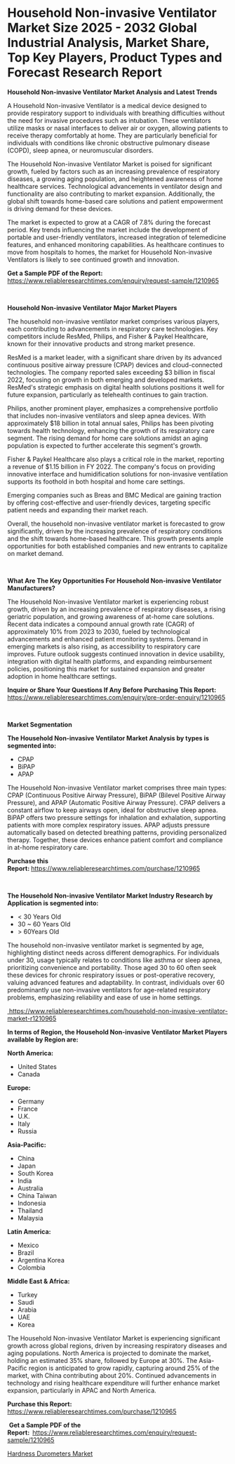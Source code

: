 <p><h1>Household Non-invasive Ventilator Market Size 2025 - 2032 Global Industrial Analysis, Market Share, Top Key Players, Product Types and Forecast Research Report</h1></p><p><strong>Household Non-invasive Ventilator Market Analysis and Latest Trends</strong></p>
<p><p>A Household Non-invasive Ventilator is a medical device designed to provide respiratory support to individuals with breathing difficulties without the need for invasive procedures such as intubation. These ventilators utilize masks or nasal interfaces to deliver air or oxygen, allowing patients to receive therapy comfortably at home. They are particularly beneficial for individuals with conditions like chronic obstructive pulmonary disease (COPD), sleep apnea, or neuromuscular disorders.</p><p>The Household Non-invasive Ventilator Market is poised for significant growth, fueled by factors such as an increasing prevalence of respiratory diseases, a growing aging population, and heightened awareness of home healthcare services. Technological advancements in ventilator design and functionality are also contributing to market expansion. Additionally, the global shift towards home-based care solutions and patient empowerment is driving demand for these devices.</p><p>The market is expected to grow at a CAGR of 7.8% during the forecast period. Key trends influencing the market include the development of portable and user-friendly ventilators, increased integration of telemedicine features, and enhanced monitoring capabilities. As healthcare continues to move from hospitals to homes, the market for Household Non-invasive Ventilators is likely to see continued growth and innovation.</p></p>
<p><strong>Get a Sample PDF of the Report:&nbsp;</strong> <a href="https://www.reliableresearchtimes.com/enquiry/request-sample/1210965?utm_campaign=3261&utm_medium=2&utm_source=Github&utm_content=ia&utm_term=24032025&utm_id=household-non-invasive-ventilator">https://www.reliableresearchtimes.com/enquiry/request-sample/1210965</a></p>
<p>&nbsp;</p>
<p><strong>Household Non-invasive Ventilator Major Market Players</strong></p>
<p><p>The household non-invasive ventilator market comprises various players, each contributing to advancements in respiratory care technologies. Key competitors include ResMed, Philips, and Fisher & Paykel Healthcare, known for their innovative products and strong market presence.</p><p>ResMed is a market leader, with a significant share driven by its advanced continuous positive airway pressure (CPAP) devices and cloud-connected technologies. The company reported sales exceeding $3 billion in fiscal 2022, focusing on growth in both emerging and developed markets. ResMed's strategic emphasis on digital health solutions positions it well for future expansion, particularly as telehealth continues to gain traction.</p><p>Philips, another prominent player, emphasizes a comprehensive portfolio that includes non-invasive ventilators and sleep apnea devices. With approximately $18 billion in total annual sales, Philips has been pivoting towards health technology, enhancing the growth of its respiratory care segment. The rising demand for home care solutions amidst an aging population is expected to further accelerate this segment's growth.</p><p>Fisher & Paykel Healthcare also plays a critical role in the market, reporting a revenue of $1.15 billion in FY 2022. The company's focus on providing innovative interface and humidification solutions for non-invasive ventilation supports its foothold in both hospital and home care settings. </p><p>Emerging companies such as Breas and BMC Medical are gaining traction by offering cost-effective and user-friendly devices, targeting specific patient needs and expanding their market reach. </p><p>Overall, the household non-invasive ventilator market is forecasted to grow significantly, driven by the increasing prevalence of respiratory conditions and the shift towards home-based healthcare. This growth presents ample opportunities for both established companies and new entrants to capitalize on market demand.</p></p>
<p>&nbsp;</p>
<p><strong>What Are The Key Opportunities For Household Non-invasive Ventilator Manufacturers?</strong></p>
<p><p>The Household Non-invasive Ventilator market is experiencing robust growth, driven by an increasing prevalence of respiratory diseases, a rising geriatric population, and growing awareness of at-home care solutions. Recent data indicates a compound annual growth rate (CAGR) of approximately 10% from 2023 to 2030, fueled by technological advancements and enhanced patient monitoring systems. Demand in emerging markets is also rising, as accessibility to respiratory care improves. Future outlook suggests continued innovation in device usability, integration with digital health platforms, and expanding reimbursement policies, positioning this market for sustained expansion and greater adoption in home healthcare settings.</p></p>
<p><strong>Inquire or Share Your Questions If Any Before Purchasing This Report:</strong> <a href="https://www.reliableresearchtimes.com/enquiry/pre-order-enquiry/1210965?utm_campaign=3261&utm_medium=2&utm_source=Github&utm_content=ia&utm_term=24032025&utm_id=household-non-invasive-ventilator">https://www.reliableresearchtimes.com/enquiry/pre-order-enquiry/1210965</a></p>
<p>&nbsp;</p>
<p><strong>Market Segmentation</strong></p>
<p><strong>The Household Non-invasive Ventilator Market Analysis by types is segmented into:</strong></p>
<p><ul><li>CPAP</li><li>BiPAP</li><li>APAP</li></ul></p>
<p><p>The Household Non-invasive Ventilator market comprises three main types: CPAP (Continuous Positive Airway Pressure), BiPAP (Bilevel Positive Airway Pressure), and APAP (Automatic Positive Airway Pressure). CPAP delivers a constant airflow to keep airways open, ideal for obstructive sleep apnea. BiPAP offers two pressure settings for inhalation and exhalation, supporting patients with more complex respiratory issues. APAP adjusts pressure automatically based on detected breathing patterns, providing personalized therapy. Together, these devices enhance patient comfort and compliance in at-home respiratory care.</p></p>
<p><strong>Purchase this Report:&nbsp;</strong><a href="https://www.reliableresearchtimes.com/purchase/1210965?utm_campaign=3261&utm_medium=2&utm_source=Github&utm_content=ia&utm_term=24032025&utm_id=household-non-invasive-ventilator">https://www.reliableresearchtimes.com/purchase/1210965</a></p>
<p>&nbsp;</p>
<p><strong>The Household Non-invasive Ventilator Market Industry Research by Application is segmented into:</strong></p>
<p><ul><li>< 30 Years Old</li><li>30 ~ 60 Years Old</li><li>> 60Years Old</li></ul></p>
<p><p>The household non-invasive ventilator market is segmented by age, highlighting distinct needs across different demographics. For individuals under 30, usage typically relates to conditions like asthma or sleep apnea, prioritizing convenience and portability. Those aged 30 to 60 often seek these devices for chronic respiratory issues or post-operative recovery, valuing advanced features and adaptability. In contrast, individuals over 60 predominantly use non-invasive ventilators for age-related respiratory problems, emphasizing reliability and ease of use in home settings.</p></p>
<p><a href="https://www.reliableresearchtimes.com/household-non-invasive-ventilator-market-r1210965?utm_campaign=3261&utm_medium=2&utm_source=Github&utm_content=ia&utm_term=24032025&utm_id=household-non-invasive-ventilator">&nbsp;https://www.reliableresearchtimes.com/household-non-invasive-ventilator-market-r1210965</a></p>
<p><strong>In terms of Region, the Household Non-invasive Ventilator Market Players available by Region are:</strong></p>
<p>
    <p> <strong> North America: </strong>
        <ul>
            <li>United States</li>
            <li>Canada</li>
        </ul>
        </p> 
    <p> <strong> Europe: </strong>
        <ul>
            <li>Germany</li>
            <li>France</li>
            <li>U.K.</li>
            <li>Italy</li>
            <li>Russia</li>
        </ul>
        </p> 
    <p> <strong> Asia-Pacific: </strong>
        <ul>
            <li>China</li>
            <li>Japan</li>
            <li>South Korea</li>
            <li>India</li>
            <li>Australia</li>
            <li>China Taiwan</li>
            <li>Indonesia</li>
            <li>Thailand</li>
            <li>Malaysia</li>
        </ul>
        </p> 
    <p> <strong> Latin America: </strong>
        <ul>
            <li>Mexico</li>
            <li>Brazil</li>
            <li>Argentina Korea</li>
            <li>Colombia</li>
        </ul>
        </p> 
    <p> <strong> Middle East & Africa: </strong>
        <ul>
            <li>Turkey</li>
            <li>Saudi</li>
            <li>Arabia</li>
            <li>UAE</li>
            <li>Korea</li>
        </ul>
    </p>
    </p>
<p><p>The Household Non-invasive Ventilator Market is experiencing significant growth across global regions, driven by increasing respiratory diseases and aging populations. North America is projected to dominate the market, holding an estimated 35% share, followed by Europe at 30%. The Asia-Pacific region is anticipated to grow rapidly, capturing around 25% of the market, with China contributing about 20%. Continued advancements in technology and rising healthcare expenditure will further enhance market expansion, particularly in APAC and North America.</p></p>
<p><strong>Purchase this Report: </strong><a href="https://www.reliableresearchtimes.com/purchase/1210965?utm_campaign=3261&utm_medium=2&utm_source=Github&utm_content=ia&utm_term=24032025&utm_id=household-non-invasive-ventilator">https://www.reliableresearchtimes.com/purchase/1210965</a></p>
<p>&nbsp;<strong>Get a Sample PDF of the Report:&nbsp;&nbsp;</strong><a href="https://www.reliableresearchtimes.com/enquiry/request-sample/1210965?utm_campaign=3261&utm_medium=2&utm_source=Github&utm_content=ia&utm_term=24032025&utm_id=household-non-invasive-ventilator">https://www.reliableresearchtimes.com/enquiry/request-sample/1210965</a></p>
<p><strong></strong></p>
<p><p><a href="https://github.com/azorrotutus/Market-Research-Report-List-1/blob/main/hardness-durometers-market.md?utm_campaign=3261&utm_medium=2&utm_source=Github&utm_content=ia&utm_term=24032025&utm_id=household-non-invasive-ventilator">Hardness Durometers Market</a></p></p>